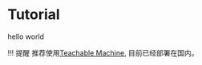 # Tutorial
hello world

!!!  提醒
    推荐使用[Teachable Machine](/extension_guide/teachable_machine/), 目前已经部署在国内。